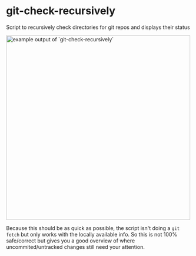 # git-check-recursively
Script to recursively check directories for git repos and displays their status

<img width="500" alt="example output of `git-check-recursively`" src="https://cloud.githubusercontent.com/assets/870980/11854037/a4ba1d52-a441-11e5-88b0-0f5bc8f84ba2.png">

Because this should be as quick as possible, the script isn't doing a `git fetch` but only works with the locally available info. So this is not 100% safe/correct but gives you a good overview of where uncommited/untracked changes still need your attention.
